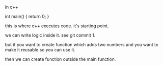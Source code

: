 in c++

int main() {
return 0;
}

this is where c++ executes code. it's starting point.

we can write logic inside it. see git commit 1.

but if you want to create function which adds two numbers and you want to make it reusable so you can use it.

then we can create function outside the main function.
